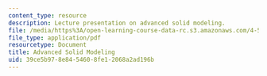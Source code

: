 ```yaml
---
content_type: resource
description: Lecture presentation on advanced solid modeling.
file: /media/https%3A/open-learning-course-data-rc.s3.amazonaws.com/4-510-digital-design-fabrication-fall-2008/39ce5b978e8454608fe12068a2ad196b_lec3.pdf
file_type: application/pdf
resourcetype: Document
title: Advanced Solid Modeling
uid: 39ce5b97-8e84-5460-8fe1-2068a2ad196b
---
```

